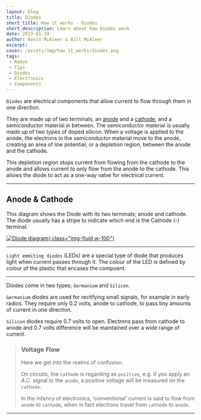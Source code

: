 ```yaml
---
layout: blog
title: Diodes
short_title: How it works - Diodes
short_description: Learn about how Diodes work
date: 2023-01-19
author: Kevin McAleer & Bill McAleer
excerpt: 
cover: /assets/img/how_it_works/diodes.png
tags:
 - Robot
 - Tips
 - Diodes 
 - Electronics
 - Components
---
```


`Diodes` are electrical components that allow current to flow through them in one direction.

They are made up of two terminals, an [anode](/resources/glossary#anode) and a [cathode](/resources/glossary#cathode), and a semiconductor material in between. The semiconductor material is usually made up of two types of doped silicon. When a voltage is applied to the anode, the electrons in the semiconductor material move to the anode, creating an area of low potential, or a depletion region, between the anode and the cathode.

This depletion region stops current from flowing from the cathode to the anode and allows current to only flow from the anode to the cathode. This allows the diode to act as a one-way valve for electrical current.

---

## Anode & Cathode

This diagram shows the Diode with its two terminals; anode and cathode. The diode usually has a stripe to indicate which end is the Cathode (-) terminal.

[![Diode diagram](/assets/img/how_it_works/diodes02.jpg){:class="img-fluid w-100"}](/assets/img/how_it_works/doides02.jpg)

---

`Light emmiting diodes` (LEDs) are a special type of diode that produces light when current passes through it. The colour of the LED is defined by colour of the plastic that encases the compoent.

---

Diodes come in two types; `Germanium` and `Silicon`.

`Germanium` diodes are used for rectifying small signals, for example in early radios. They require only 0.2 volts, anode to cathode, to pass tiny amounts of current in one direction.

`Silicon` diodes require 0.7 volts to open. Electrons pass from cathode to anode and 0.7 volts difference will be maintained over a wide range of current. 

> ### Voltage Flow
> 
> Here we get into the realms of confusion.
>
> On circuits, the `cathode` is regarding as `positive`, e.g. If you apply an *A.C.* signal to the `anode`, a positive voltage will be measured on the `cathode`.
>
> In the infancy of electronics, ‘conventional’ current is said to flow
> from `anode` to `cathode`, when in fact electrons travel from `cathode` to `anode`.

---
